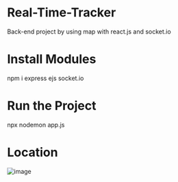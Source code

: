 # Real-Time-Tracker
Back-end project by using map with react.js and socket.io

# Install Modules
npm i express ejs socket.io

# Run the Project
npx nodemon app.js

# Location
![image](https://github.com/user-attachments/assets/97702c9c-94b4-42bd-9277-60c9738c0938)
